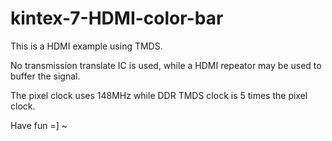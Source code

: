 # kintex-7-HDMI-color-bar

This is a HDMI example using TMDS.

No transmission translate IC is used, while a HDMI repeator may be used to buffer the signal.

The pixel clock uses 148MHz while DDR TMDS clock is 5 times the pixel clock.

Have fun =] ~
